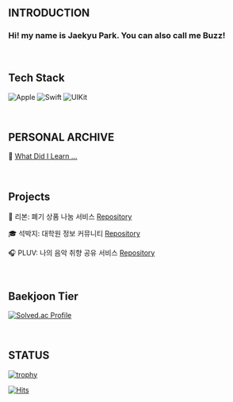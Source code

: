 <div align="left">

  ## INTRODUCTION

  ### Hi! my name is Jaekyu Park. You can also call me Buzz!

  <br>
  
  ## Tech Stack
  ![Apple](https://img.shields.io/badge/iOS-000000?style=flat&logo=Apple&logoColor=white) ![Swift](https://img.shields.io/badge/swift-F54A2A?style=flate&logo=Swift&logoColor=white) ![UIKit
  ](https://img.shields.io/badge/UIkit-2396F3?style=flat&logo=UIKit&logoColor=white)
  
  <br>
  
  ## PERSONAL ARCHIVE
  
  📖 [What Did I Learn ...](https://github.com/Jaewift/TIL)
  
  <br>

   ## Projects

  🎀 리본: 폐기 상품 나눔 서비스 [Repository](https://github.com/umc-reborn/Reborn-iOS) 

  🎓 석박지: 대학원 정보 커뮤니티 [Repository](https://github.com/SukBakJi/SukBakJi-iOS)

  🎧 PLUV: 나의 음악 취향 공유 서비스 [Repository](https://github.com/Central-MakeUs/PLUV-iOS)

  <br>
  
  ## Baekjoon Tier
  
  [![Solved.ac Profile](http://mazassumnida.wtf/api/v2/generate_badge?boj=jaewift)](https://solved.ac/jaewift/)
  
  <br>

  ## STATUS

  [![trophy](https://github-profile-trophy.vercel.app/?username=Jaewift&theme=chalk&row=1&column=5)](https://github.com/ryo-ma/github-profile-trophy)
  
  [![Hits](https://hits.seeyoufarm.com/api/count/incr/badge.svg?url=https%3A%2F%2Fgithub.com%2FJaewift&count_bg=%2379C83D&title_bg=%23555555&icon=&icon_color=%23E7E7E7&title=hits&edge_flat=false)](https://hits.seeyoufarm.com)

</div>
